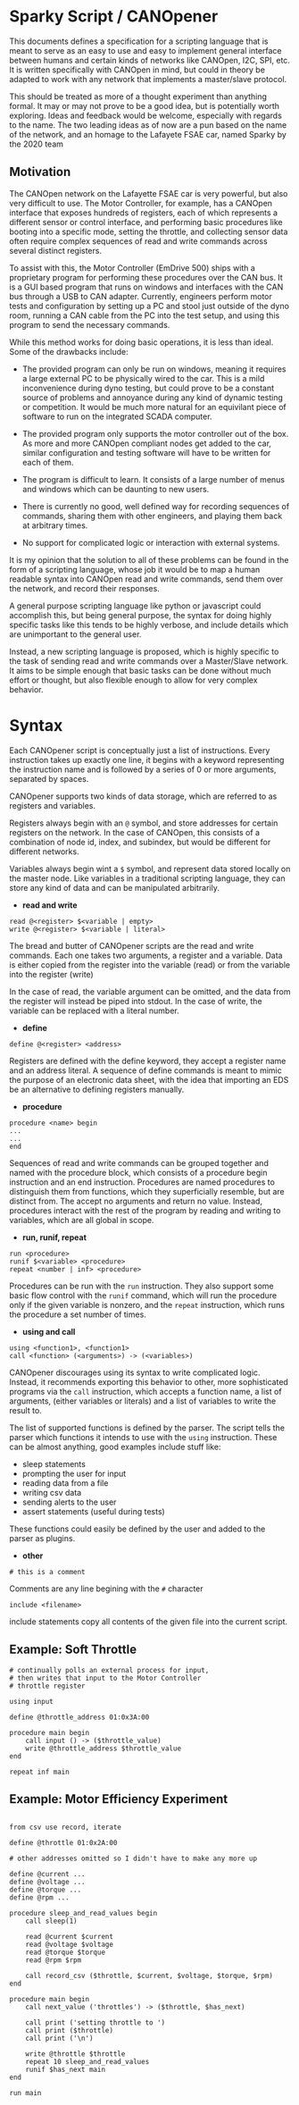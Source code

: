 # Sparky Script / CANOpener

This documents defines a specification for a scripting language that is meant to serve as an easy to use and easy to implement general interface between humans and certain kinds of networks like CANOpen, I2C, SPI, etc. It is written specifically with CANOpen in mind, but could in theory be adapted to work with any network that implements a master/slave protocol.

This should be treated as more of a thought experiment than anything formal. It may or may not prove to be a good idea, but is potentially worth exploring. Ideas and feedback would be welcome, especially with regards to the name. The two leading ideas as of now are a pun based on the name of the network, and an homage to the Lafayete FSAE car, named Sparky by the 2020 team

## Motivation

The CANOpen network on the Lafayette FSAE car is very powerful, but also very difficult to use. The Motor Controller, for example, has a CANOpen interface that exposes hundreds of registers, each of which represents a different sensor or control interface, and performing basic procedures like booting into a specific mode, setting the throttle, and collecting sensor data often require complex sequences of read and write commands across several distinct registers.

To assist with this, the Motor Controller (EmDrive 500) ships with a proprietary program for performing these procedures over the CAN bus. It is a GUI based program that runs on windows and interfaces with the CAN bus through a USB to CAN adapter. Currently, engineers perform motor tests and configuration by setting up a PC and stool just outside of the dyno room, running a CAN cable from the PC into the test setup, and using this program to send the necessary commands.

While this method works for doing basic operations, it is less than ideal. Some of the drawbacks include:

- The provided program can only be run on windows, meaning it requires a large external PC to be physically wired to the car. This is a mild inconvenience during dyno testing, but could prove to be a constant source of problems and annoyance during any kind of dynamic testing or competition. It would be much more natural for an equivilant piece of software to run on the integrated SCADA computer.

- The provided program only supports the motor controller out of the box. As more and more CANOpen compliant nodes get added to the car, similar configuration and testing software will have to be written for each of them.

- The program is difficult to learn. It consists of a large number of menus and windows which can be daunting to new users.

- There is currently no good, well defined way for recording sequences of commands, sharing them with other engineers, and playing them back at arbitrary times.

- No support for complicated logic or interaction with external systems.

It is my opinion that the solution to all of these problems can be found in the form of a scripting language, whose job it would be to map a human readable syntax into CANOpen read and write commands, send them over the network, and record their responses.

A general purpose scripting language like python or javascript could accomplish this, but being general purpose, the syntax for doing highly specific tasks like this tends to be highly verbose, and include details which are unimportant to the general user.

Instead, a new scripting language is proposed, which is highly specific to the task of sending read and write commands over a Master/Slave network. It aims to be simple enough that basic tasks can be done without much effort or thought, but also flexible enough to allow for very complex behavior.

<div style="page-break-after: always"></div>

# Syntax

Each CANOpener script is conceptually just a list of instructions. Every instruction takes up exactly one line, it begins with a keyword representing the instruction name and is followed by a series of 0 or more arguments, separated by spaces.

CANOpener supports two kinds of data storage, which are referred to as registers and variables.

Registers always begin with an `@` symbol, and store addresses for certain registers on the network. In the case of CANOpen, this consists of a combination of node id, index, and subindex, but would be different for different networks.

Variables always begin wint a `$` symbol, and represent data stored locally on the master node. Like variables in a traditional scripting language, they can store any kind of data and can be manipulated arbitrarily.

- **read and write**

```sparkyscript
read @<register> $<variable | empty>
write @<register> $<variable | literal>
```

The bread and butter of CANOpener scripts are the read and write commands. Each one takes two arguments, a register and a variable. Data is either copied from the register into the variable (read) or from the variable into the register (write)

In the case of read, the variable argument can be omitted, and the data from the register will instead be piped into stdout. In the case of write, the variable can be replaced with a literal number. 

- **define**

```sparkyscript
define @<register> <address>
```

Registers are defined with the define keyword, they accept a register name and an address literal. A sequence of define commands is meant to mimic the purpose of an electronic data sheet, with the idea that importing an EDS be an alternative to defining registers manually.

- **procedure**

```sparkyscript
procedure <name> begin
...
...
end
```

Sequences of read and write commands can be grouped together and named with the procedure block, which consists of a procedure begin instruction and an end instruction. Procedures are named procedures to distinguish them from functions, which they superficially resemble, but are distinct from. The accept no arguments and return no value. Instead, procedures interact with the rest of the program by reading and writing to variables, which are all global in scope. 

- **run, runif, repeat**

```sparkyscript
run <procedure>
runif $<variable> <procedure>
repeat <number | inf> <procedure>
```

Procedures can be run with the `run` instruction. They also support some basic flow control with the `runif` command, which will run the procedure only if the given variable is nonzero, and the `repeat` instruction, which runs the procedure a set number of times.

- **using and call**

```sparkyscript
using <function1>, <function1>
call <function> (<arguments>) -> (<variables>)
```

CANOpener discourages using its syntax to write complicated logic. Instead, it recommends exporting this behavior to other, more sophisticated programs via the `call` instruction, which accepts a function name, a list of arguments, (either variables or literals) and a list of variables to write the result to.

The list of supported functions is defined by the parser. The script tells the parser which functions it intends to use with the `using` instruction. These can be almost anything, good examples include stuff like: 

- sleep statements
- prompting the user for input
- reading data from a file
- writing csv data  
- sending alerts to the user
- assert statements (useful during tests)

These functions could easily be defined by the user and added to the parser as plugins.

- **other**

```sparkyscript
# this is a comment
```

Comments are any line begining with the `#` character

```
include <filename>
```

include statements copy all contents of the given file into the current script.
 

## Example: Soft Throttle

```sparkyscript
# continually polls an external process for input,
# then writes that input to the Motor Controller 
# throttle register

using input

define @throttle_address 01:0x3A:00

procedure main begin
	call input () -> ($throttle_value)
	write @throttle_address $throttle_value
end

repeat inf main
```

## Example: Motor Efficiency Experiment

```sparkyscript

from csv use record, iterate

define @throttle 01:0x2A:00 

# other addresses omitted so I didn't have to make any more up

define @current ... 
define @voltage ... 
define @torque ... 
define @rpm ...
 
procedure sleep_and_read_values begin
	call sleep(1)

	read @current $current
	read @voltage $voltage
	read @torque $torque
	read @rpm $rpm

	call record_csv ($throttle, $current, $voltage, $torque, $rpm) 
end

procedure main begin
	call next_value ('throttles') -> ($throttle, $has_next)

	call print ('setting throttle to ')
	call print ($throttle)
	call print ('\n')

	write @throttle $throttle
	repeat 10 sleep_and_read_values
	runif $has_next main
end

run main
```
